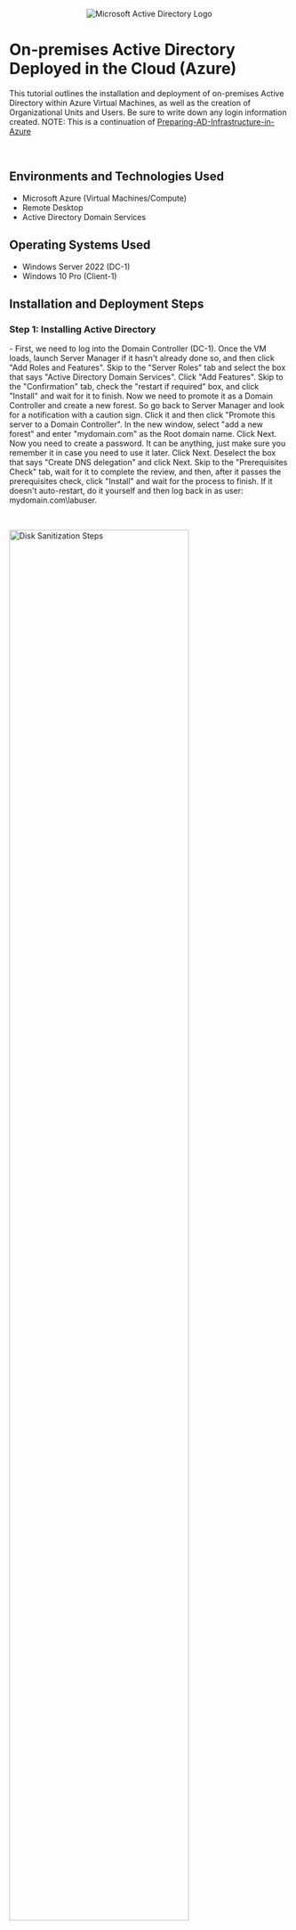 <p align="center">
<img src="https://i.imgur.com/pU5A58S.png" alt="Microsoft Active Directory Logo"/>
</p>

<h1>On-premises Active Directory Deployed in the Cloud (Azure)</h1>

This tutorial outlines the installation and deployment of on-premises Active Directory within Azure Virtual Machines, as well as the creation of Organizational Units and Users. Be sure to write down any login information created. NOTE: This is a continuation of [Preparing-AD-Infrastructure-in-Azure](https://github.com/bigbearbunkie/Preparing-AD-Infrastructure-in-Azure)

<br />


<h2>Environments and Technologies Used</h2>

- Microsoft Azure (Virtual Machines/Compute)
- Remote Desktop
- Active Directory Domain Services

<h2>Operating Systems Used </h2>

- Windows Server 2022 (DC-1)
- Windows 10 Pro (Client-1)

<h2> Installation and Deployment Steps</h2>

<h3> Step 1: Installing Active Directory</h3>

<p> - First, we need to log into the Domain Controller (DC-1). Once the VM loads, launch Server Manager if it hasn't already done so, and then click "Add Roles and Features". Skip to the "Server Roles" tab and select the box that says "Active Directory Domain Services". Click "Add Features". Skip to the "Confirmation" tab, check the "restart if required" box, and click "Install" and wait for it to finish. Now we need to promote it as a Domain Controller and create a new forest. So go back to Server Manager and look for a notification with a caution sign. Click it and then click "Promote this server to a Domain Controller". In the new window, select "add a new forest" and enter "mydomain.com" as the Root domain name. Click Next. Now you need to create a password. It can be anything, just make sure you remember it in case you need to use it later. Click Next. Deselect the box that says "Create DNS delegation" and click Next. Skip to the "Prerequisites Check" tab, wait for it to complete the review, and then, after it passes the prerequisites check, click "Install" and wait for the process to finish. If it doesn't auto-restart, do it yourself and then log back in as user: mydomain.com\labuser.</p>

<br />

<p>
<img src="https://github.com/bigbearbunkie/Deploying-Active-Directory/blob/main/Deploy%20AD%20Step%201.PNG?raw=true" height="80%" width="80%" alt="Disk Sanitization Steps"/>
</p>
<br />

<p>
<img src="https://github.com/bigbearbunkie/Deploying-Active-Directory/blob/main/Deploy%20AD%20Step%201b.PNG?raw=true" height="80%" width="80%" alt="Disk Sanitization Steps"/>
</p>
<br />

<p>
<img src="https://github.com/bigbearbunkie/Deploying-Active-Directory/blob/main/Deploy%20AD%20Step%201c.PNG?raw=true" height="80%" width="80%" alt="Disk Sanitization Steps"/>
</p>
<br />

<p>
<img src="https://github.com/bigbearbunkie/Deploying-Active-Directory/blob/main/Deploy%20AD%20Step%201d.PNG?raw=true" height="80%" width="80%" alt="Disk Sanitization Steps"/>
</p>
<br />

<p>
<img src="https://github.com/bigbearbunkie/Deploying-Active-Directory/blob/main/Deploy%20AD%20Step%201e.PNG?raw=true" height="80%" width="80%" alt="Disk Sanitization Steps"/>
</p>
<br />

<p>
<img src="https://github.com/bigbearbunkie/Deploying-Active-Directory/blob/main/Deploy%20AD%20Step%201f.PNG?raw=true" height="80%" width="80%" alt="Disk Sanitization Steps"/>
</p>
<br />

<p>
<img src="https://github.com/bigbearbunkie/Deploying-Active-Directory/blob/main/Deploy%20AD%20Step%201g.PNG?raw=true" height="80%" width="80%" alt="Disk Sanitization Steps"/>
</p>
<br />

<p>
<img src="https://github.com/bigbearbunkie/Deploying-Active-Directory/blob/main/Deploy%20AD%20Step%201h.PNG?raw=true" height="80%" width="80%" alt="Disk Sanitization Steps"/>
</p>
<br />

<p>
<img src="https://github.com/bigbearbunkie/Deploying-Active-Directory/blob/main/Deploy%20AD%20Step%201i.PNG?raw=true" height="80%" width="80%" alt="Disk Sanitization Steps"/>
</p>
<br />

<h3>Step 2: Create a Domain Admin User within the Domain</h3>

<p> - Now we need to create a user that can log into Client-1 to manage the domain. First, open the Start menu and 
then run Active Directory Users and Computers. Before we create a new User, let's make a couple of Organizational
Units. Right-click the tab that says "mydomain.com" -> New -> Organizational Unit. Name it "_EMPLOYEES" and click 
"Ok". Now, create another Organizational Unit called "_ADMINS" the same way. When we create a user, we can place them in one or both of these Units. So now we will create an Admin User in the "_ADMINS" unit. Right-click "_ADMINS" -> New -> User. Name them "Jane Doe" and for the user logon name: "jane_admin". Click Next. Create a password for the user and select your settings. For this lab, I recommend deselecting "User must change password at next login" and selecting "Password never expires" just for the sake of simplicity. Click Next and Finish. When you open the "_ADMINS" folder, Jane Doe will be there. Now we need to add Jane Doe to the "Domain Admins" Security Group. In "_ADMINS", right-click Jane Doe -> Properties. Go to the "Member of" tab and click "Add...". Enter "domain admins", click "Check Names", and click OK. On the next page, click "Apply", then OK. Now we will log out and close the connection to DC-1 and log back in as the admin account "mydomain.com\jane_admin". We will log in to DC-1 as this user from hereout.  </p>

<br />

<p>
<img src="https://github.com/bigbearbunkie/Deploying-Active-Directory/blob/main/Deploy%20AD%20Step%202.PNG?raw=true" height="80%" width="80%" alt="Disk Sanitization Steps"/>
</p>
<br />

<p>
<img src="https://github.com/bigbearbunkie/Deploying-Active-Directory/blob/main/Deploy%20AD%20Step%202b.PNG?raw=true" height="80%" width="80%" alt="Disk Sanitization Steps"/>
</p>
<br />

<p>
<img src="https://github.com/bigbearbunkie/Deploying-Active-Directory/blob/main/Deploy%20AD%20Step%202c.PNG?raw=true" height="80%" width="80%" alt="Disk Sanitization Steps"/>
</p>
<br />

<p>
<img src="https://github.com/bigbearbunkie/Deploying-Active-Directory/blob/main/Deploy%20AD%20Step%202d.PNG?raw=true" height="80%" width="80%" alt="Disk Sanitization Steps"/>
</p>
<br />

<p>
<img src="https://github.com/bigbearbunkie/Deploying-Active-Directory/blob/main/Deploy%20AD%20Step%202e.PNG?raw=true" height="80%" width="80%" alt="Disk Sanitization Steps"/>
</p>
<br />

<p>
<img src="https://github.com/bigbearbunkie/Deploying-Active-Directory/blob/main/Deploy%20AD%20Step%202f.PNG?raw=true" height="80%" width="80%" alt="Disk Sanitization Steps"/>
</p>
<br />

<p>
<img src="https://github.com/bigbearbunkie/Deploying-Active-Directory/blob/main/Deploy%20AD%20Step%202g.PNG?raw=true" height="80%" width="80%" alt="Disk Sanitization Steps"/>
</p>
<br />

<p>
<img src="https://github.com/bigbearbunkie/Deploying-Active-Directory/blob/main/Deploy%20AD%20Step%202h.PNG?raw=true" height="80%" width="80%" alt="Disk Sanitization Steps"/>
</p>
<br />

<h3> Step 3: Join Client-1 to Your Domain (mydomain.com) </h3>

<p> - Login to Client-1 as the original local admin (labuser). Go to your system settings, scroll down, and find "Rename this PC (Advanced)". Click "Change...". Then, in the new window, select "Domain" and enter "mydomain.com". Click OK. You will be prompted to enter the login information for "mydomain.com\jane_admin" because that is the account with permission to make this change. Enter the username and password and click OK. Then restart the machine if it doesn't restart on its own to make the changes. Next, we need to log back into DC-1 to confirm that Client-1 has been added. So once it loads, open Active Directory Users and Computers. Under "mydomain.com", open the "Computers" file, and you should see "Client-1" listed. The last thing we need to do is create one more Organizational Group called "_Clients" and add "Client-1" to it. So once again: right-click "mydomain.com" -> New -> Organizational Unit. Name it "_CLIENTS". Now under "Computers", drag Client-1 over to the "_CLIENTS" folder and it will be added. </p>

<br />

<p>
<img src="https://github.com/bigbearbunkie/Deploying-Active-Directory/blob/main/Deploy%20AD%20Step%203.PNG?raw=true" height="80%" width="80%" alt="Disk Sanitization Steps"/>
</p>
<br />

<p>
<img src="https://github.com/bigbearbunkie/Deploying-Active-Directory/blob/main/Deploy%20AD%20Step%203b.PNG?raw=true" height="80%" width="80%" alt="Disk Sanitization Steps"/>
</p>
<br />

<p>
<img src="https://github.com/bigbearbunkie/Deploying-Active-Directory/blob/main/Deploy%20AD%20Step%203c.PNG?raw=true" height="80%" width="80%" alt="Disk Sanitization Steps"/>
</p>
<br />

<p>
<img src="https://github.com/bigbearbunkie/Deploying-Active-Directory/blob/main/Deploy%20AD%20Step%203d.PNG?raw=true" height="80%" width="80%" alt="Disk Sanitization Steps"/>
</p>
<br />

<p>
<img src="https://github.com/bigbearbunkie/Deploying-Active-Directory/blob/main/Deploy%20AD%20Step%203e.PNG?raw=true" height="80%" width="80%" alt="Disk Sanitization Steps"/>
</p>
<br />

<p>
<img src="https://github.com/bigbearbunkie/Deploying-Active-Directory/blob/main/Deploy%20AD%20Step%203f.PNG?raw=true" height="80%" width="80%" alt="Disk Sanitization Steps"/>
</p>
<br />




<br />
